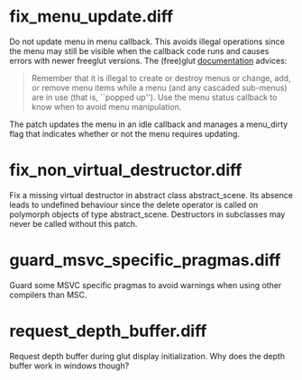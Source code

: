fix_menu_update.diff
====================

Do not update menu in menu callback. This avoids illegal operations since the
menu may still be visible when the callback code runs and causes errors with
newer freeglut versions. The (free)glut [documentation][1] advices:

> Remember that it is illegal to create or destroy menus or change, add, or
> remove menu items while a menu (and any cascaded sub-menus) are in use (that
> is, ``popped up''). Use the menu status callback to know when to avoid menu
> manipulation.

The patch updates the menu in an idle callback and
manages a menu_dirty flag that indicates whether or not the menu requires
updating.

fix_non_virtual_destructor.diff
===============================

Fix a missing virtual destructor in abstract class abstract_scene. Its absence
leads to undefined behaviour since the delete operator is called on polymorph
objects of type abstract_scene. Destructors in subclasses may never be called
without this patch.

guard_msvc_specific_pragmas.diff
================================

Guard some MSVC specific pragmas to avoid warnings when using other compilers
than MSC.

request_depth_buffer.diff
=========================

Request depth buffer during glut display initialization. Why does the depth
buffer work in windows though?

  [1]: http://www.opengl.org/resources/libraries/glut/spec3/node90.html

